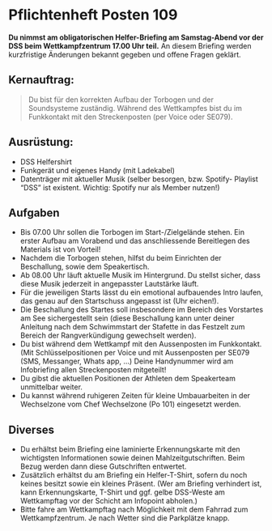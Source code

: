 # Pflichtenheft Posten 109

**Du nimmst am obligatorischen Helfer-Briefing am Samstag-Abend vor der DSS 
beim Wettkampfzentrum 17.00 Uhr teil.** An diesem Briefing werden kurzfristige 
Änderungen bekannt gegeben und offene Fragen geklärt.

## Kernauftrag:

> Du bist für den korrekten Aufbau der Torbogen und der Soundsysteme zuständig.
> Während des Wettkampfes bist du im Funkkontakt mit den Streckenposten (per 
> Voice oder SE079).

## Ausrüstung:

* DSS Helfershirt
* Funkgerät und eigenes Handy (mit Ladekabel)
* Datenträger mit aktueller Musik (selber besorgen, bzw. Spotify- Playlist “DSS”
  ist existent. Wichtig: Spotify nur als Member nutzen!)

## Aufgaben

* Bis 07.00 Uhr sollen die Torbogen im Start-/Zielgelände stehen. Ein erster 
  Aufbau am Vorabend und das anschliessende Bereitlegen des Materials ist von 
  Vorteil!
* Nachdem die Torbogen stehen, hilfst du beim Einrichten der Beschallung, sowie
  dem Speakertisch.
* Ab 08.00 Uhr läuft aktuelle Musik im Hintergrund. Du stellst sicher, dass 
  diese Musik jederzeit in angepasster Lautstärke läuft.
* Für die jeweiligen Starts lässt du ein emotional aufbauendes Intro laufen, das
  genau auf den Startschuss angepasst ist (Uhr eichen!).
* Die Beschallung des Startes soll insbesondere im Bereich des Vorstartes am See
  sichergestellt sein (diese Beschallung kann unter deiner Anleitung nach dem 
  Schwimmstart der Stafette in das Festzelt zum Bereich der Rangverkündigung 
  gewechselt werden).
* Du bist während dem Wettkampf mit den Aussenposten im Funkkontakt. (Mit 
  Schlüsselpositionen per Voice und mit Aussenposten per SE079 (SMS, Messanger,
  Whats app, …) Deine Handynummer wird am Infobriefing allen Streckenposten 
  mitgeteilt!
* Du gibst die aktuellen Positionen der Athleten dem Speakerteam unmittelbar 
  weiter. 
* Du kannst während ruhigeren Zeiten für kleine Umbauarbeiten in der Wechselzone
  vom Chef Wechselzone (Po 101) eingesetzt werden.

## Diverses

* Du erhältst beim Briefing eine laminierte Erkennungskarte mit den wichtigsten
  Informationen sowie deinen Mahlzeitgutschriften. Beim Bezug werden dann diese
  Gutschriften entwertet.
* Zusätzlich erhältst du am Briefing ein Helfer-T-Shirt, sofern du noch keines 
  besitzt sowie ein kleines Präsent. (Wer am Briefing verhindert ist, kann 
  Erkennungskarte, T-Shirt und ggf. gelbe DSS-Weste am Wettkampftag vor der 
  Schicht am Infopoint abholen.)
* Bitte fahre am Wettkampftag nach Möglichkeit mit dem Fahrrad zum 
  Wettkampfzentrum. Je nach Wetter sind die Parkplätze knapp.

